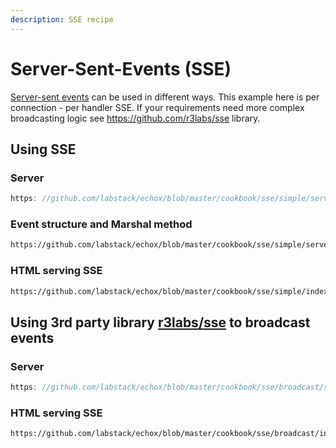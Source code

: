 ```yaml
---
description: SSE recipe
---
```


# Server-Sent-Events (SSE)

[Server-sent events](
https://developer.mozilla.org/en-US/docs/Web/API/Server-sent_events/Using_server-sent_events#event_stream_format) can be
used in different ways. This example here is per connection - per handler SSE. If your requirements need more complex
broadcasting logic see https://github.com/r3labs/sse library.

## Using SSE

### Server

```go reference
https: //github.com/labstack/echox/blob/master/cookbook/sse/simple/server.go
```

### Event structure and Marshal method

```html reference
https://github.com/labstack/echox/blob/master/cookbook/sse/simple/serversideevent.go
```

### HTML serving SSE

```html reference
https://github.com/labstack/echox/blob/master/cookbook/sse/simple/index.html
```

## Using 3rd party library [r3labs/sse](https://github.com/r3labs/sse) to broadcast events

### Server

```go reference
https: //github.com/labstack/echox/blob/master/cookbook/sse/broadcast/server.go
```

### HTML serving SSE

```html reference
https://github.com/labstack/echox/blob/master/cookbook/sse/broadcast/index.html
```